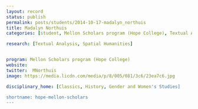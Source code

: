 ```yaml
---
layout: record
status: publish
permalink: posts/students/2014-10-17-madalyn_northuis
title: Madalyn Northuis
categories: [student, Mellon Scholars program (Hope College), Textual Analysis, Spatial Humanities]

research: [Textual Analysis, Spatial Humanities]


program: Mellon Scholars program (Hope College)
website: 
twitter:  MNorthuis
image: https://media.licdn.com/media/p/8/005/081/3c6/23ea7c6.jpg

disciplinary_home: [Classics, History, Gender and Women's Studies]

shortname: hope-mellon-scholars
---
```


